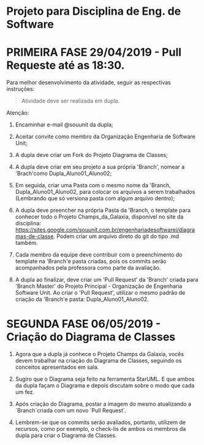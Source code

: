 # Projeto para Disciplina de Eng. de Software 

# PRIMEIRA FASE 29/04/2019 - Pull Requeste até as 18:30.
Para melhor desenvolvimento da atividade, seguir as respectivas instruções:
>  Atividade deve ser realizada em dupla.

Atenção: 
1) Encaminhar e-mail @souunit da dupla;

2) Aceitar convite como membro da Organização Engenharia de Software Unit;

3) A dupla deve criar um Fork do Projeto Diagrama de Classes;

4) A dupla deve criar em seu projeto a sua própria 'Branch', nomear a 'Brach'como Dupla_Aluno01_Aluno02;

5) Em seguida, criar uma Pasta com o mesmo nome da 'Branch, Dupla_Aluno01_Aluno02, para colocar os arquivos a serem trabalhados (Lembrando que só versiona pasta com algum arquivo dentro);

6) A dupla deve preencher na própria Pasta da 'Branch,  o template para conhecer todo o Projeto Champs_da_Galaxia, disponível no site da disciplina: <https://sites.google.com/souunit.com.br/engenhariadesoftwarei/diagramas-de-classe>. Podem criar um arquivo direto do git do tipo .md também.

6) Cada membro da equipe deve contribuir com o preenchimento do template na 'Branch'e pasta criadas, pois os commits serão acompanhados pela professora como parte da avaliação.

7) A dupla ao finalizar, deve criar um 'Pull Request' da 'Branch' criada para 'Branch Master' do Projeto Principal - Organização de Engenharia Software Unit. Ao criar o 'Pull Request', utilizar o mesmo padrão de criação da 'Branch'e pasta: Dupla_Aluno01_Aluno02.


# SEGUNDA FASE 06/05/2019 - Criação do Diagrama de Classes
1) Agora que a dupla já conhece o Projeto Champs da Galaxia, vocês devem trabalhar na criação do Diagrama de Classes, seguindo os conceitos apresentados em sala.

2) Sugiro que o Diagrama seja feito na ferramenta StarUML. E que ambos da dupla façam o Diagrama e depois discutam sobre o modo que cada um fez.

3) Após criação do Diagrama, postar a imagem do mesmo atualizando a ´Branch´criada com um novo ´Pull Request´.

4) Lembrem-se que os commits serão avaliados, portanto, utilizem de recursos, como por exemplo, o check-lis de ambos os membros da dupla para criar o Diagrama de Classes.
